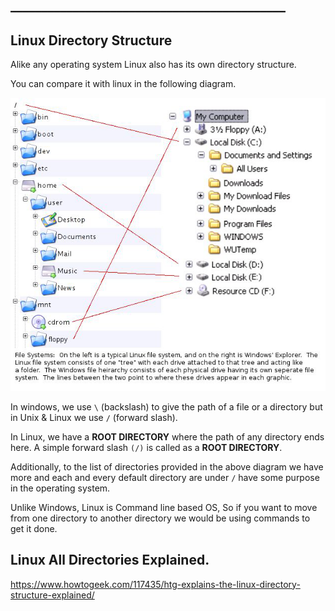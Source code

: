## ____________________________________________

## Linux Directory Structure

Alike any operating system Linux also has its own directory structure.

You can compare it with linux in the following diagram.

![Basic Connection](https://github.com/devopstrainings/linux-basics-katakoda/raw/master/linux-cli-syntaxes/images/linux-vs-windows-file-structure.png)

In windows, we use `\` (backslash) to give the path of a file or a directory but in Unix & Linux we use `/` (forward slash).

In Linux, we have a **ROOT DIRECTORY** where the path of any directory ends here. A simple forward slash `(/)` is called as a **ROOT DIRECTORY**.

Additionally, to the list of directories provided in the above diagram we have more and each and every default directory are under `/` have some purpose in the operating system.

Unlike Windows, Linux is Command line based OS, So if you want to move from one directory to another directory we would be using commands to get it done.

## Linux All Directories Explained.

https://www.howtogeek.com/117435/htg-explains-the-linux-directory-structure-explained/
